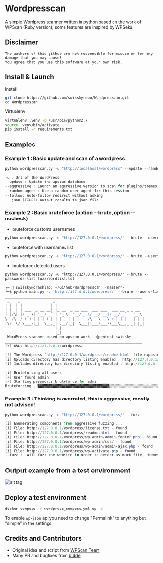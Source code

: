 # Wordpresscan
A simple Wordpress scanner written in python based on the work of WPScan (Ruby version), some features are inspired by WPSeku.

## Disclaimer
```
The authors of this github are not responsible for misuse or for any damage that you may cause!
You agree that you use this software at your own risk.
```


## Install & Launch

Install
```bash
git clone https://github.com/swisskyrepo/Wordpresscan.git
cd Wordpresscan
```

Virtualenv
```bash
virtualenv .venv -p /usr/bin/python2.7
source .venv/bin/activate
pip install -r requirements.txt
```

## Examples
### Example 1 : Basic update and scan of a wordpress
```powershell
python wordpresscan.py -u "http://localhost/wordpress" --update --random-agent

-u : Url of the WordPress
--update : Update the wpscan database
--aggressive : Launch an aggressive version to scan for plugins/themes
--random-agent : Use a random user-agent for this session
--follow: Auto-follow redirect without asking
-- json [FILE]: output results to json file
```

### Example 2 : Basic bruteforce (option --brute, option --nocheck)
* bruteforce customs usernames
```powershell
python wordpresscan.py -u "http://127.0.0.1/wordpress/" --brute --usernames "admin,guest" --passwords-list fuzz/wordlist.lst
```
* bruteforce with usernames list
```powershell
python wordpresscan.py -u "http://127.0.0.1/wordpress/" --brute --users-list fuzz/wordlist.lst --passwords-list fuzz/wordlist.lst
```
* bruteforce detected users
```
python wordpresscan.py -u "http://127.0.0.1/wordpress/" --brute --passwords-list fuzz/wordlist.lst
```


```powershell
╭─ 👻 swissky@crashlab: ~/Github/Wordpresscan  ‹master*›
╰─$ python main.py -u "http://127.0.0.1/wordpress/" --brute --users-list fuzz/wordlist.lst --passwords-list fuzz/wordlist.lst --nocheck       
_______________________________________________________________
 _    _               _                                         
| |  | |             | |                                        
| |  | | ___  _ __ __| |_ __  _ __ ___  ___ ___  ___ __ _ _ __  
| |/\| |/ _ \| '__/ _` | '_ \| '__/ _ \/ __/ __|/ __/ _` | '_ \
\  /\  / (_) | | | (_| | |_) | | |  __/\__ \__ \ (_| (_| | | | |
 \/  \/ \___/|_|  \__,_| .__/|_|  \___||___/___/\___\__,_|_| |_|
                       | |                                      
                       |_|                                      
 WordPress scanner based on wpscan work - @pentest_swissky      
_______________________________________________________________
[+] URL: http://127.0.0.1/wordpress/

[!] The Wordpress 'http://127.0.0.1/wordpress/readme.html' file exposing a version number: 4.4.7
[i] Uploads directory has directory listing enabled : http://127.0.0.1/wordpress/wp-content/uploads/
[i] Includes directory has directory listing enabled : http://127.0.0.1/wordpress/wp-includes/

[i] Bruteforcing all users
[+] User found admin
[+] Starting passwords bruteforce for admin
Bruteforcing - ▓▓▓▓▓▓▓▓▓▓▓▓▓▓▓▓▓▓▓▓▓▓▓▓▓▓▓▓▓▓▓▓▓░░░░░░░░░░░░░░░░░░░░░░░░░░░░░░░░░░░░░░░░░░░░░░░░░░░░
```

### Example 3 : Thinking is overrated, this is aggressive, mostly not advised!
```powershell
python wordpresscan.py -u "http://127.0.0.1/wordpress/" --fuzz

[i] Enumerating components from aggressive fuzzing ...
[i] File: http://127.0.0.1/wordpress/license.txt - found
[i] File: http://127.0.0.1/wordpress/readme.html - found
[i] File: http://127.0.0.1/wordpress/wp-admin/admin-footer.php - found
[i] File: http://127.0.0.1/wordpress/wp-admin/css/ - found
[i] File: http://127.0.0.1/wordpress/wp-admin/admin-ajax.php - found
[i] File: http://127.0.0.1/wordpress/wp-activate.php - found
--fuzz :  Will fuzz the website in order to detect as much file, themes and plugins as possible
```

## Output example from a test environment
![alt tag](https://github.com/swisskyrepo/Wordpresscan/blob/master/screens/Version%204.4.7.png?raw=true)

## Deploy a test environment
```bash
docker-compose -f wordpress_compose.yml up -d
```
To enable `wp-json` api you need to change "Permalink" to anything but "simple" in the settings.

## Credits and Contributors
* Original idea and script from [WPScan Team](https://wpscan.org/)
* Many PR and bugfixes from [bl4de](https://github.com/bl4de)

